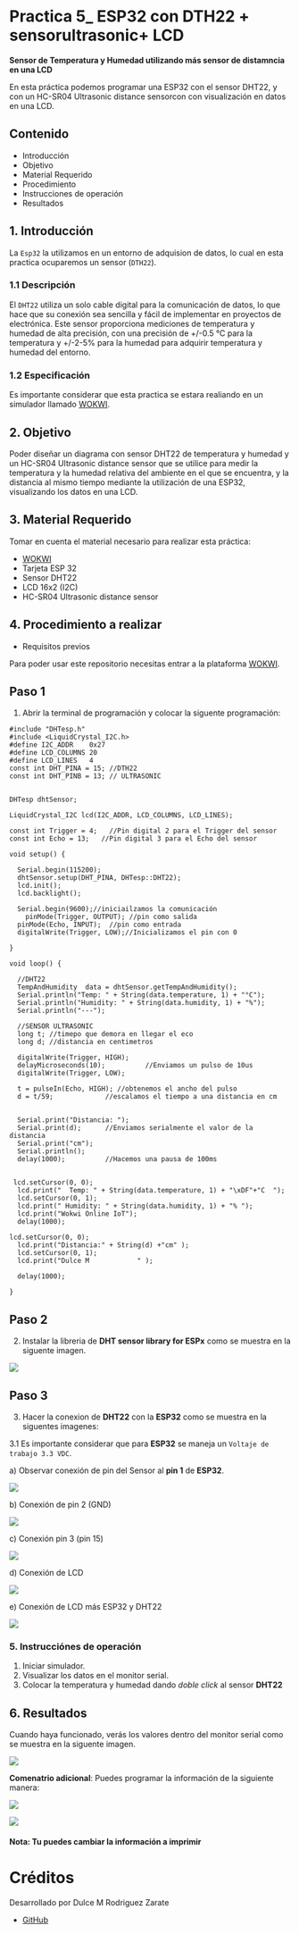 # Practica 5_ ESP32 con DTH22 + sensorultrasonic+ LCD

**Sensor de Temperatura y Humedad utilizando  más sensor de distamncia en una LCD**

En esta práctica podemos programar una ESP32 con el sensor DHT22, y con un HC-SR04 Ultrasonic distance sensorcon  con visualización en datos en una LCD.

## Contenido 

- Introducción 
- Objetivo
- Material Requerido
- Procedimiento 
- Instrucciones de operación 
- Resultados 



## 1. Introducción

La ```Esp32``` la utilizamos en un entorno de adquision de datos, lo cual en esta practica ocuparemos un sensor (```DTH22```).
### 1.1 Descripción
 El ```DHT22``` utiliza un solo cable digital para la comunicación de datos, lo que hace que su conexión sea sencilla y fácil de implementar en proyectos de electrónica. Este sensor proporciona mediciones de temperatura y humedad de alta precisión, con una precisión de +/-0.5 °C para la temperatura y +/-2-5% para la humedad para adquirir temperatura y humedad del entorno. 
 
 ### 1.2 Especificación 
 Es importante considerar que esta practica se estara realiando en un simulador llamado [WOKWI](https://https://wokwi.com/).

## 2. Objetivo 

Poder diseñar un diagrama con sensor DHT22 de temperatura y humedad y un HC-SR04 Ultrasonic distance sensor que se utilice para medir la temperatura y la humedad relativa del ambiente en el que se encuentra, y la distancia al mismo tiempo mediante la utilización de una ESP32, visualizando los datos en una LCD.


## 3. Material Requerido

Tomar en cuenta el material necesario para realizar esta práctica:

- [WOKWI](https://https://wokwi.com/)
- Tarjeta ESP 32
- Sensor DHT22
- LCD 16x2 (I2C)
- HC-SR04 Ultrasonic distance sensor



## 4. Procedimiento a realizar 

 - Requisitos previos

Para poder usar este repositorio necesitas entrar a la plataforma [WOKWI](https://https://wokwi.com/).


## Paso 1 

1. Abrir la terminal de programación y colocar la siguente programación:

```
#include "DHTesp.h"
#include <LiquidCrystal_I2C.h>
#define I2C_ADDR    0x27
#define LCD_COLUMNS 20
#define LCD_LINES   4
const int DHT_PINA = 15; //DTH22
const int DHT_PINB = 13; // ULTRASONIC


DHTesp dhtSensor;

LiquidCrystal_I2C lcd(I2C_ADDR, LCD_COLUMNS, LCD_LINES);

const int Trigger = 4;   //Pin digital 2 para el Trigger del sensor
const int Echo = 13;   //Pin digital 3 para el Echo del sensor

void setup() {

  Serial.begin(115200);
  dhtSensor.setup(DHT_PINA, DHTesp::DHT22);
  lcd.init();
  lcd.backlight();

  Serial.begin(9600);//iniciailzamos la comunicación
    pinMode(Trigger, OUTPUT); //pin como salida
  pinMode(Echo, INPUT);  //pin como entrada
  digitalWrite(Trigger, LOW);//Inicializamos el pin con 0

}

void loop() {

  //DHT22
  TempAndHumidity  data = dhtSensor.getTempAndHumidity();
  Serial.println("Temp: " + String(data.temperature, 1) + "°C");
  Serial.println("Humidity: " + String(data.humidity, 1) + "%");
  Serial.println("---");
  
  //SENSOR ULTRASONIC
  long t; //timepo que demora en llegar el eco   
  long d; //distancia en centimetros

  digitalWrite(Trigger, HIGH);
  delayMicroseconds(10);          //Enviamos un pulso de 10us
  digitalWrite(Trigger, LOW);
  
  t = pulseIn(Echo, HIGH); //obtenemos el ancho del pulso
  d = t/59;             //escalamos el tiempo a una distancia en cm
   
  
  Serial.print("Distancia: ");
  Serial.print(d);      //Enviamos serialmente el valor de la distancia
  Serial.print("cm");
  Serial.println();
  delay(1000);          //Hacemos una pausa de 100ms

  
 lcd.setCursor(0, 0);
  lcd.print("  Temp: " + String(data.temperature, 1) + "\xDF"+"C  ");
  lcd.setCursor(0, 1);
  lcd.print(" Humidity: " + String(data.humidity, 1) + "% ");
  lcd.print("Wokwi Online IoT");
  delay(1000);

lcd.setCursor(0, 0);
  lcd.print("Distancia:" + String(d) +"cm" );
  lcd.setCursor(0, 1);
  lcd.print("Dulce M            " );

  delay(1000);

}
```


## Paso 2 

2. Instalar la libreria de **DHT sensor library for ESPx** como se muestra en la siguente imagen.

![](https://github.com/DulceMRZ/PRACTICA_2_DHT22_CON_LCD/blob/main/ESP32%20CON%20DHT22%20Y%20LCD%20-%20Wokwi%20ESP32,%20STM32,%20Arduino%20Simulator%20-%20Google%20Chrome%2010_06_2023%2007_51_57%20a.%20m..png?raw=true)

## Paso 3

3. Hacer la conexion de **DHT22** con la **ESP32** como se muestra en la siguentes imagenes:

3.1 Es importante considerar que para **ESP32** se maneja un ```Voltaje de trabajo 3.3 VDC```. 

a) Observar conexión de pin del Sensor al **pin 1** de **ESP32**. 

![](https://github.com/DulceMRZ/PRACTICA_1_DHT22/blob/main/Practica_1_DTH22%20diagrama%20(1).PNG?raw=true)

b) Conexión de pin 2 (GND) 


![](https://github.com/DulceMRZ/PRACTICA_1_DHT22/blob/main/Practica_1_DTH22%20diagrama%20(2)..PNG?raw=true)

c) Conexión pin 3 (pin 15) 


![](https://github.com/DulceMRZ/PRACTICA_1_DHT22/blob/main/Practica_1_DTH22%20diagrama..png?raw=true)

d) Conexión de LCD 


![](https://github.com/DulceMRZ/PRACTICA_2_DHT22_CON_LCD/blob/main/Captura3.PNG?raw=truee)



e) Conexión de LCD más ESP32 y DHT22

![](https://github.com/DulceMRZ/PRACTICA_2_DHT22_CON_LCD/blob/main/Captura1.PNG?raw=true)



### 5. Instrucciónes de operación

1. Iniciar simulador.
2. Visualizar los datos en el monitor serial.
3. Colocar la temperatura y humedad dando *doble click* al sensor **DHT22** 

## 6. Resultados

Cuando haya funcionado, verás los valores dentro del monitor serial como se muestra en la siguente imagen.

![](https://github.com/DulceMRZ/PRACTICA_2_DHT22_CON_LCD/blob/main/ESP32%20CON%20DHT22%20Y%20LCD%20-%20Wokwi%20ESP32,%20STM32,%20Arduino%20Simulator%20-%20Google%20Chrome%2010_06_2023%2007_32_34%20a.%20m..png?raw=true)

 
 **Comenatrio adicional**: Puedes programar la información de la siguiente manera: 
 
![](https://github.com/DulceMRZ/PRACTICA_2_DHT22_CON_LCD/blob/main/Captura6.PNG?raw=true)


![](https://github.com/DulceMRZ/PRACTICA_2_DHT22_CON_LCD/blob/main/Captura4.PNG?raw=true)

#### Nota: Tu puedes cambiar la información a imprimir


# Créditos

Desarrollado por Dulce M Rodriguez Zarate 

- [GitHub](https://github.com/DulceMRZ)